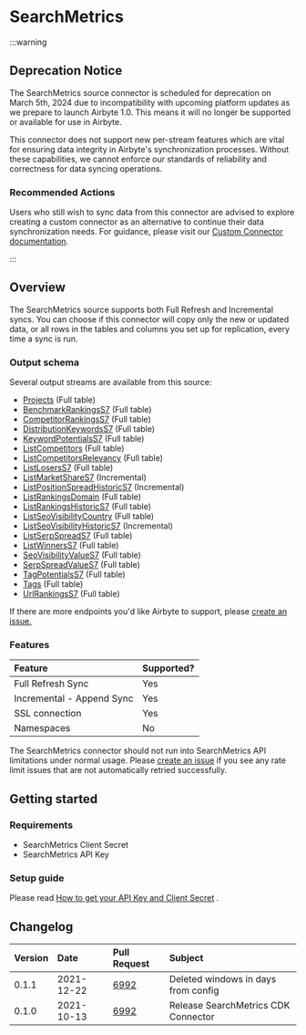# SearchMetrics

:::warning

## Deprecation Notice

The SearchMetrics source connector is scheduled for deprecation on March 5th, 2024 due to incompatibility with upcoming platform updates as we prepare to launch Airbyte 1.0. This means it will no longer be supported or available for use in Airbyte.

This connector does not support new per-stream features which are vital for ensuring data integrity in Airbyte's synchronization processes. Without these capabilities, we cannot enforce our standards of reliability and correctness for data syncing operations.

### Recommended Actions

Users who still wish to sync data from this connector are advised to explore creating a custom connector as an alternative to continue their data synchronization needs. For guidance, please visit our [Custom Connector documentation](https://docs.airbyte.com/connector-development/).

:::

## Overview

The SearchMetrics source supports both Full Refresh and Incremental syncs. You can choose if this connector will copy only the new or updated data, or all rows in the tables and columns you set up for replication, every time a sync is run.

### Output schema

Several output streams are available from this source:

- [Projects](https://developer.searchmetrics.com/docs/apiv4-documentation/ZG9jOjQwODQ5ODE-get-list-projects) \(Full table\)
- [BenchmarkRankingsS7](https://developer.searchmetrics.com/docs/apiv4-documentation/ZG9jOjQzNjc0NDY-get-list-benchmark-rankings-s7) \(Full table\)
- [CompetitorRankingsS7](https://developer.searchmetrics.com/docs/apiv4-documentation/ZG9jOjQzNjc0NDc-get-list-competitor-rankings-s7) \(Full table\)
- [DistributionKeywordsS7](https://developer.searchmetrics.com/docs/apiv4-documentation/ZG9jOjQzNjc0NDg-get-list-distribution-keywords-s7) \(Full table\)
- [KeywordPotentialsS7](https://developer.searchmetrics.com/docs/apiv4-documentation/ZG9jOjQzNjc0NTA-get-list-keyword-potentials-s7) \(Full table\)
- [ListCompetitors](https://developer.searchmetrics.com/docs/apiv4-documentation/ZG9jOjQwODQ5OTI-get-list-competitors) \(Full table\)
- [ListCompetitorsRelevancy](https://developer.searchmetrics.com/docs/apiv4-documentation/ZG9jOjQxODQxNjU-get-list-competitors-relevancy) \(Full table\)
- [ListLosersS7](https://developer.searchmetrics.com/docs/apiv4-documentation/ZG9jOjQzNjc0NTE-get-list-losers-s7) \(Full table\)
- [ListMarketShareS7](https://developer.searchmetrics.com/docs/apiv4-documentation/ZG9jOjQzNjc0NTI-get-list-market-share-s7) \(Incremental\)
- [ListPositionSpreadHistoricS7](https://developer.searchmetrics.com/docs/apiv4-documentation/ZG9jOjQzNjc0NTM-get-list-position-spread-historic-s7) \(Incremental\)
- [ListRankingsDomain](https://developer.searchmetrics.com/docs/apiv4-documentation/ZG9jOjQwODQ5OTg-get-list-rankings-domain) \(Full table\)
- [ListRankingsHistoricS7](https://developer.searchmetrics.com/docs/apiv4-documentation/ZG9jOjQzNjc0NTY-get-list-rankings-historic-s7) \(Full table\)
- [ListSeoVisibilityCountry](https://developer.searchmetrics.com/docs/apiv4-documentation/ZG9jOjQyMjg4NDk-get-list-seo-visibility-country) \(Full table\)
- [ListSeoVisibilityHistoricS7](https://developer.searchmetrics.com/docs/apiv4-documentation/ZG9jOjQzNjc0NTc-get-list-seo-visibility-historic-s7) \(Incremental\)
- [ListSerpSpreadS7](https://developer.searchmetrics.com/docs/apiv4-documentation/ZG9jOjQzNjc0NTg-get-list-serp-spread-s7) \(Full table\)
- [ListWinnersS7](https://developer.searchmetrics.com/docs/apiv4-documentation/ZG9jOjQzNjc0NjQ-get-list-winners-s7) \(Full table\)
- [SeoVisibilityValueS7](https://developer.searchmetrics.com/docs/apiv4-documentation/ZG9jOjQyMzQzMjk-get-value-seo-visibility) \(Full table\)
- [SerpSpreadValueS7](https://developer.searchmetrics.com/docs/apiv4-documentation/ZG9jOjQzNjc0Njc-get-value-serp-spread-s7) \(Full table\)
- [TagPotentialsS7](https://developer.searchmetrics.com/docs/apiv4-documentation/ZG9jOjQzNjc0NTk-get-list-tag-potentials-s7) \(Full table\)
- [Tags](https://developer.searchmetrics.com/docs/apiv4-documentation/ZG9jOjE4NzQ0ODMz-get-list-project-tags) \(Full table\)
- [UrlRankingsS7](https://developer.searchmetrics.com/docs/apiv4-documentation/ZG9jOjQzNjc0NjM-get-list-url-rankings-s7) \(Full table\)

If there are more endpoints you'd like Airbyte to support, please [create an issue.](https://github.com/airbytehq/airbyte/issues/new/choose)

### Features

| Feature                   | Supported? |
| :------------------------ | :--------- |
| Full Refresh Sync         | Yes        |
| Incremental - Append Sync | Yes        |
| SSL connection            | Yes        |
| Namespaces                | No         |

The SearchMetrics connector should not run into SearchMetrics API limitations under normal usage. Please [create an issue](https://github.com/airbytehq/airbyte/issues) if you see any rate limit issues that are not automatically retried successfully.

## Getting started

### Requirements

- SearchMetrics Client Secret
- SearchMetrics API Key

### Setup guide

Please read [How to get your API Key and Client Secret](https://developer.searchmetrics.com/docs/apiv4-documentation/ZG9jOjQ2Nzk1-getting-started) .

## Changelog

| Version | Date       | Pull Request                                           | Subject                             |
| :------ | :--------- | :----------------------------------------------------- | :---------------------------------- |
| 0.1.1   | 2021-12-22 | [6992](https://github.com/airbytehq/airbyte/pull/6992) | Deleted windows in days from config |
| 0.1.0   | 2021-10-13 | [6992](https://github.com/airbytehq/airbyte/pull/6992) | Release SearchMetrics CDK Connector |
